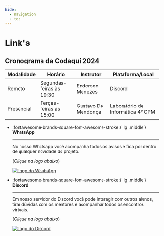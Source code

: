 ```yaml
---
hide:
  - navigation
  - toc
---
```

# Link's

## Cronograma da Codaqui 2024

| Modalidade | Horário | Instrutor | Plataforma/Local |
| ---------- | ------- | --------- | ---------------- |
| Remoto     | Segundas-feiras às 19:30 | Enderson Menezes | Discord |
| Presencial | Terças-feiras às 15:00   | Gustavo De Mendonça | Laboratório de Informática 4° CPM | 

<div class="grid cards" markdown>

-   :fontawesome-brands-square-font-awesome-stroke:{ .lg .middle } __WhatsApp__

    ---

    No nosso Whatsapp você acompanha todos os avisos e fica por dentro de qualquer novidade do projeto. 
    
    (_Clique na logo abaixo_)

    [![Logo do WhatsApp](https://encrypted-tbn0.gstatic.com/images?q=tbn:ANd9GcTamvOqJHyNAZ_NUjZcXXTVaF3HCd17B-Su_Q&usqp=CAU)](https://chat.whatsapp.com/IvzONDeglw55ySBD71F4Up)

-   :fontawesome-brands-square-font-awesome-stroke:{ .lg .middle } __Discord__

    ---

    Em nosso servidor do Discord você pode interagir com outros alunos, tirar dúvidas com os mentores e acompanhar todos os encontros virtuais. 
    
    (_Clique na logo abaixo_)

    [![Logo do Discord](https://assets-global.website-files.com/6257adef93867e50d84d30e2/636e0b5061df29d55a92d945_full_logo_blurple_RGB.svg)](https://discord.com/invite/xuTtxqCPpz)

</div>
